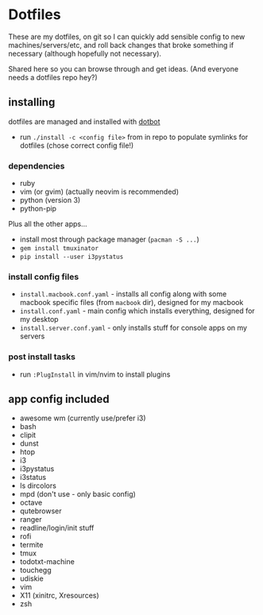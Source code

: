 

# Dotfiles

These are my dotfiles, on git so I can quickly add sensible config to new machines/servers/etc, and roll back changes that broke something if necessary (although hopefully not necessary).

Shared here so you can browse through and get ideas. (And everyone needs a dotfiles repo hey?)


## installing

dotfiles are managed and installed with [dotbot](https://github.com/anishathalye/dotbot)

- run `./install -c <config file>` from in repo to populate symlinks for dotfiles (chose correct config file!)


### dependencies

- ruby
- vim (or gvim) (actually neovim is recommended)
- python (version 3)
- python-pip

Plus all the other apps...

- install most through package manager (`pacman -S ...`)
- `gem install tmuxinator`
- `pip install --user i3pystatus`

### install config files

- `install.macbook.conf.yaml` - installs all config along with some macbook specific files (from `macbook` dir), designed for my macbook
- `install.conf.yaml` - main config which installs everything, designed for my desktop
- `install.server.conf.yaml` - only installs stuff for console apps on my servers


### post install tasks

- run `:PlugInstall` in vim/nvim to install plugins


## app config included

- awesome wm (currently use/prefer i3)
- bash
- clipit
- dunst
- htop
- i3
- i3pystatus
- i3status
- ls dircolors
- mpd (don't use - only basic config)
- octave
- qutebrowser
- ranger
- readline/login/init stuff
- rofi
- termite
- tmux
- todotxt-machine
- touchegg
- udiskie
- vim
- X11 (xinitrc, Xresources)
- zsh

